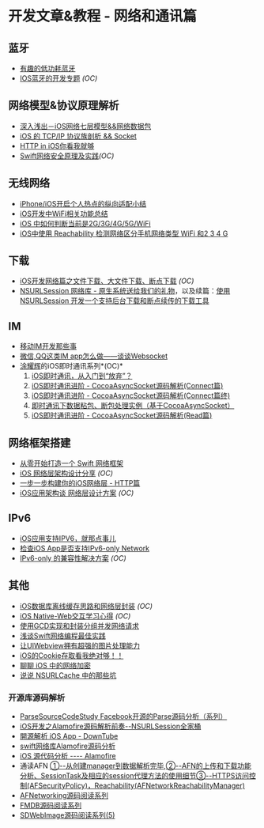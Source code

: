 # 开发文章&教程 - 网络和通讯篇
## 蓝牙
- [有趣的低功耗蓝牙][1]
- [IOS蓝牙的开发专题][2] *(OC)*

## 网络模型&协议原理解析
- [深入浅出－iOS网络七层模型&&网络数据包][3]
- [iOS 的 TCP/IP 协议族剖析 && Socket][4]
- [HTTP in iOS你看我就够][5]
- [Swift网络安全原理及实践][6]*(OC)*

## 无线网络
- [iPhone/iOS开启个人热点的纵向适配小结][7]
- [iOS开发中WiFi相关功能总结][8]
- [iOS 中如何判断当前是2G/3G/4G/5G/WiFi][9]
- [iOS中使用 Reachability 检测网络区分手机网络类型 WiFi 和2 3 4 G][10]

## 下载
- [iOS开发网络篇之文件下载、大文件下载、断点下载][11] *(OC)*
- [NSURLSession 网络库 - 原生系统送给我们的礼物][12]，以及续篇：[使用 NSURLSession 开发一个支持后台下载和断点续传的下载工具][13]

## IM
- [移动IM开发那些事][14]
- [微信,QQ这类IM app怎么做——谈谈Websocket][15]
- [涂耀辉][16]的iOS即时通讯系列*(OC)*
	1. [iOS即时通讯，从入门到“放弃”？][17]
	2. [iOS即时通讯进阶 - CocoaAsyncSocket源码解析(Connect篇)][18]
	3. [iOS即时通讯进阶 - CocoaAsyncSocket源码解析(Connect篇终)][19]
	4. [即时通讯下数据粘包、断包处理实例（基于CocoaAsyncSocket）][20]
	5. [iOS即时通讯进阶 - CocoaAsyncSocket源码解析(Read篇)][21]

## 网络框架搭建
- [从零开始打造一个 Swift 网络框架][22]
- [iOS 网络层架构设计分享][23] *(OC)*
- [一步一步构建你的iOS网络层 - HTTP篇][24]
- [iOS应用架构谈  网络层设计方案][25] *(OC)*

## IPv6
- [iOS应用支持IPV6，就那点事儿][26]
- [检查iOS App是否支持IPv6-only Network][27]
- [IPv6-only 的兼容性解决方案][28] *(OC)*

## 其他
- [iOS数据库离线缓存思路和网络层封装][29] *(OC)*
- [iOS Native-Web交互学习心得][30] *(OC)*
- [使用GCD实现和封装分组并发网络请求][31]
- [浅谈Swift网络编程最佳实践][32]
- [让UIWebview拥有超强的图片处理能力][33]
- [iOS的Cookie存取看我绝对够！！][34]
- [聊聊 iOS 中的网络加密][35]
- [说说 NSURLCache 中的那些坑][36]

### 开源库源码解析
- [ParseSourceCodeStudy Facebook开源的Parse源码分析（系列）][37]
- [iOS开发之Alamofire源码解析前奏--NSURLSession全家桶][38]
- [開源解析 iOS App - DownTube][39]
- [swift网络库Alamofire源码分析][40]
- [iOS 源代码分析 ---- Alamofire][41]
- 通读AFN [①--从创建manager到数据解析完毕][42],[②--AFN的上传和下载功能分析、SessionTask及相应的session代理方法的使用细节][43][③--HTTPS访问控制(AFSecurityPolicy)，Reachability(AFNetworkReachabilityManager)][44]
- [AFNetworking源码阅读系列][45]
- [FMDB源码阅读系列][46]
- [SDWebImage源码阅读系列(5)][47]

[1]:	http://www.cocoachina.com/ios/20160218/15307.html
[2]:	http://liuyanwei.jumppo.com/2015/07/17/ios-BLE-0.html
[3]:	http://www.jianshu.com/p/4b9d43c0571a "深入浅出－iOS网络七层模型&&网络数据包"
[4]:	http://www.cnblogs.com/8hao/p/5234689.html "iOS 的 TCP/IP 协议族剖析 && Socket"
[5]:	http://www.jianshu.com/p/42d9cc1dde10 "HTTP in iOS你看我就够"
[6]:	http://www.jianshu.com/p/ba897dd4ccd1 "Swift网络安全原理及实践"
[7]:	http://blog.csdn.net/phunxm/article/details/42967035 "iPhone/iOS开启个人热点的纵向适配小结"
[8]:	http://www.jianshu.com/p/8471b68203e8 "iOS开发中WiFi相关功能总结"
[9]:	http://www.jianshu.com/p/7b98fb9dad45 "iOS 中如何判断当前是2G/3G/4G/5G/WiFi"
[10]:	http://www.cnblogs.com/jgCho/p/4959657.html "iOS中使用 Reachability 检测网络区分手机网络类型 WiFi 和2 3 4 G"
[11]:	http://www.jianshu.com/p/f65e32012f07
[12]:	http://swiftcafe.io/2015/12/20/nsurlsession/ "NSURLSession 网络库 - 原生系统送给我们的礼物"
[13]:	http://swiftcafe.io/2015/12/23/nsurlsession-app/ "使用 NSURLSession 开发一个支持后台下载和断点续传的下载工具"
[14]:	http://xiangwangfeng.com/2015/05/20/%E7%A7%BB%E5%8A%A8IM%E5%BC%80%E5%8F%91%E9%82%A3%E4%BA%9B%E4%BA%8B/
[15]:	http://www.jianshu.com/p/bcefda55bce4 "微信,QQ这类IM app怎么做——谈谈Websocket"
[16]:	http://www.jianshu.com/u/14431e509ae8 "涂耀辉"
[17]:	http://www.jianshu.com/p/2dbb360886a8 "iOS即时通讯，从入门到“放弃”？"
[18]:	http://www.jianshu.com/p/0a11b2d0f4ae "iOS即时通讯进阶 - CocoaAsyncSocket源码解析(Connect篇)"
[19]:	http://www.jianshu.com/p/22c984eac9b9 "iOS即时通讯进阶 - CocoaAsyncSocket源码解析(Connect篇终)"
[20]:	http://www.jianshu.com/p/2e16572c9ddc "即时通讯下数据粘包、断包处理实例（基于CocoaAsyncSocket）"
[21]:	http://www.jianshu.com/p/fdd3d429bdb3 "iOS即时通讯进阶 - CocoaAsyncSocket源码解析(Read篇)"
[22]:	http://www.jianshu.com/p/0039f963239d "从零开始打造一个 Swift 网络框架"
[23]:	http://ios.jobbole.com/84976/
[24]:	http://www.jianshu.com/p/f9b4ada163ab
[25]:	http://casatwy.com/iosying-yong-jia-gou-tan-wang-luo-ceng-she-ji-fang-an.html "iOS应用架构谈  网络层设计方案"
[26]:	http://www.jianshu.com/p/a6bab07c4062 "iOS应用支持IPV6，就那点事儿"
[27]:	http://openfibers.github.io/blog/2016/06/20/support-ipv6-only-network-in-ios/
[28]:	http://www.jianshu.com/p/8837739251ad "IPv6-only 的兼容性解决方案"
[29]:	http://www.jianshu.com/p/f2e59e98ab86 "iOS数据库离线缓存思路和网络层封装"
[30]:	http://www.cnblogs.com/shouce/p/5445038.html "iOS Native-Web交互学习心得"
[31]:	http://www.jianshu.com/p/54bbacfcc31b "使用GCD实现和封装分组并发网络请求"
[32]:	http://www.jianshu.com/p/bacd35dd3271 "浅谈Swift网络编程最佳实践"
[33]:	http://www.jianshu.com/p/a46297f2ce70 "让UIWebview拥有超强的图片处理能力"
[34]:	http://www.jianshu.com/p/d2c478bbcca5 "iOS的Cookie存取看我绝对够！！"
[35]:	http://www.jianshu.com/p/75d96b72bfb1 "聊聊 iOS 中的网络加密"
[36]:	http://codingnext.com/nsurlcache.html "说说 NSURLCache 中的那些坑"
[37]:	https://github.com/ChenYilong/ParseSourceCodeStudy
[38]:	http://www.cnblogs.com/ludashi/p/5556088.html "iOS开发之Alamofire源码解析前奏--NSURLSession全家桶"
[39]:	https://kobe0308.github.io/2016/08/13/20160813-01/ "開源解析 iOS App - DownTube"
[40]:	http://www.ethanwhy.com/2015/11/16/swift-alamofire-analyse/ "swift网络库Alamofire源码分析"
[41]:	http://draveness.me/ios-yuan-dai-ma-fen-xi-alamofire/
[42]:	http://www.cnblogs.com/Mike-zh/p/5167017.html "通读AFN①--从创建manager到数据解析完毕"
[43]:	http://www.cnblogs.com/Mike-zh/p/5172389.html "通读AFN②--AFN的上传和下载功能分析、SessionTask及相应的session代理方法的使用细节"
[44]:	http://www.cnblogs.com/Mike-zh/p/5174238.html "通读AFN③--HTTPS访问控制(AFSecurityPolicy)，Reachability(AFNetworkReachabilityManager)"
[45]:	http://www.cnblogs.com/polobymulberry/category/785705.html "AFNetworking源码阅读系列"
[46]:	http://www.cnblogs.com/polobymulberry/category/789988.html "FMDB源码阅读系列(2)"
[47]:	http://www.cnblogs.com/polobymulberry/category/785704.html "SDWebImage源码阅读系列(5)"